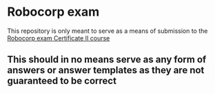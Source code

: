 # Robocorp exam

This repository is only meant to serve as a means of submission to the [Robocorp exam Certificate II course](https://robocorp.com/docs/courses/build-a-robot)

## This should in no means serve as any form of answers or answer templates as they are not guaranteed to be correct
